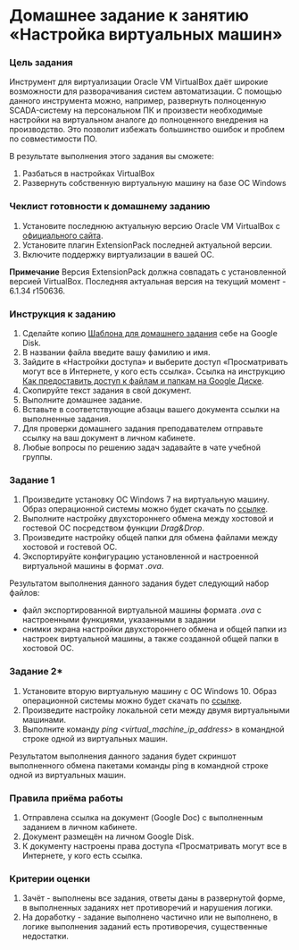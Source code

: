 # Домашнее задание к занятию «Настройка виртуальных машин»

### Цель задания

Инструмент для виртуализации Oracle VM VirtualBox даёт широкие возможности для разворачивания систем автоматизации. С помощью данного инструмента можно, например, развернуть полноценную SCADA-систему на персональном ПК и произвести необходимые настройки на виртуальном аналоге до полноценного внедрения на производство. Это позволит избежать большинство ошибок и проблем по совместимости ПО. 

В результате выполнения этого задания вы сможете:

1. Разбаться в настройках VirtualBox
2. Развернуть собственную виртуальную машину на базе ОС Windows


### Чеклист готовности к домашнему заданию

1. Установите последнюю актуальную версию Oracle VM VirtualBox с [официального сайта](). 
2. Установите плагин ExtensionPack последней актуальной версии.
3. Включите поддержку виртуализации в вашей ОС.

**Примечание** Версия ExtensionPack должна совпадать с установленной версией VirtualBox. Последняя актуальная версия на текущий момент - 6.1.34 r150636.

### Инструкция к заданию

1. Сделайте копию [Шаблона для домашнего задания](https://docs.google.com/document/d/17NMApsPhhf4vsnDDtFg3SyEir1uqEVdPAWIn3KVicIk/edit?usp=sharing) себе на Google Disk.
2. В названии файла введите вашу фамилию и имя.
3. Зайдите в «Настройки доступа» и выберите доступ «Просматривать могут все в Интернете, у кого есть ссылка». Ссылка на инструкцию [Как предоставить доступ к файлам и папкам на Google Диске](https://support.google.com/docs/answer/2494822?hl=ru&co=GENIE.Platform%3DDesktop).
4. Скопируйте текст задания в свой документ.
5. Выполните домашнее задание.
6. Вставьте в соответствующие абзацы вашего документа ссылки на выполненные задания.
7. Для проверки домашнего задания преподавателем отправьте ссылку на ваш документ в личном кабинете.
8. Любые вопросы по решению задач задавайте в чате учебной группы.

### Задание 1

1. Произведите установку ОС Windows 7 на виртуальную машину. Образ операционной системы можно будет скачать по [ссылке](). 
2. Выполните настройку двухстороннего обмена между хостовой и гостевой ОС посредством функции *Drag&Drop*.
3. Произведите настройку общей папки для обмена файлами между хостовой и гостевой ОС.
4. Экспортируйте конфигурацию установленной и настроенной виртуальной машины в формат *.ova*. 

Результатом выполнения данного задания будет следующий набор файлов:
- файл экспортированной виртуальной машины формата *.ova* c настроенными функциями, указанными в задании
- снимки экрана настройки двухстороннего обмена и общей папки из настроек виртуальной машины, а также созданной общей папки в хостовой ОС. 

### Задание 2*

1. Установите вторую виртуальную машину с ОС Windows 10. Образ операционной системы можно будет скачать по [ссылке]().
2. Произведите настройку локальной сети между двумя виртуальными машинами.
3. Выполните команду *ping <virtual_machine_ip_address>* в командной строке одной из виртуальных машин.

Результатом выполнения данного задания будет скриншот выполненного обмена пакетами команды ping в командной строке одной из виртуальных машин.

### Правила приёма работы

1. Отправлена ссылка на документ (Google Doc) с выполненным заданием в личном кабинете.
2. Документ размещён на личном Google Disk.
3. К документу настроены права доступа «Просматривать могут все в Интернете, у кого есть ссылка.

### Критерии оценки

1. Зачёт - выполнены все задания, ответы даны в развернутой форме, в выполненных заданиях нет противоречий и нарушения логики.
2. На доработку - задание выполнено частично или не выполнено, в логике выполнения заданий есть противоречия, существенные недостатки.
